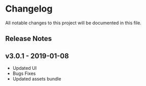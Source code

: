 # Changelog
All notable changes to this project will be documented in this file.  

## Release Notes
## v3.0.1 - 2019-01-08
* Updated UI
* Bugs Fixes
* Updated assets bundle

